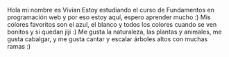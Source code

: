 Hola mi nombre es Vivian 
Estoy estudiando el curso de Fundamentos en programación web y por eso estoy aquí, espero aprender mucho :)
Mis colores favoritos son el azul, el blanco y todos los colores cuando se ven bonitos y si quedan jiji :)
Me gusta la naturaleza, las plantas y animales, me gusta cabalgar, y me gusta cantar y escalar árboles altos con muchas ramas :)

